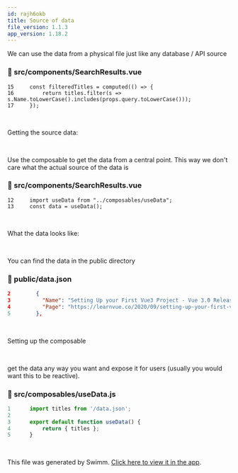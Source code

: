 ```yaml
---
id: rajh6okb
title: Source of data
file_version: 1.1.3
app_version: 1.18.2
---
```


We can use the data from a physical file just like any database / API source
<!-- NOTE-swimm-snippet: the lines below link your snippet to Swimm -->
### 📄 src/components/SearchResults.vue
```vue
15     const filteredTitles = computed(() => {
16         return titles.filter(s => s.Name.toLowerCase().includes(props.query.toLowerCase()));
17     });
```

<br/>

Getting the source data:

<br/>

Use the composable to get the data from a central point. This way we don't care what the actual source of the data is
<!-- NOTE-swimm-snippet: the lines below link your snippet to Swimm -->
### 📄 src/components/SearchResults.vue
```vue
12     import useData from "../composables/useData";
13     const data = useData();
```

<br/>

What the data looks like:

<br/>

You can find the data in the public directory
<!-- NOTE-swimm-snippet: the lines below link your snippet to Swimm -->
### 📄 public/data.json
```json
2        {
3          "Name": "Setting Up your First Vue3 Project - Vue 3.0 Release",
4          "Page": "https://learnvue.co/2020/09/setting-up-your-first-vue3-project-vue-3-0-release/"
5        },
```

<br/>

Setting up the composable

<br/>

get the data any way you want and expose it for users (usually you would want this to be reactive).
<!-- NOTE-swimm-snippet: the lines below link your snippet to Swimm -->
### 📄 src/composables/useData.js
```javascript
1      import titles from '/data.json';
2      
3      export default function useData() {
4          return { titles };
5      }
```

<br/>

This file was generated by Swimm. [Click here to view it in the app](https://app.swimm.io/repos/Z2l0aHViJTNBJTNBVnVlM3BsYXlncm91bmQlM0ElM0FtaWNrc3A=/docs/rajh6okb).
